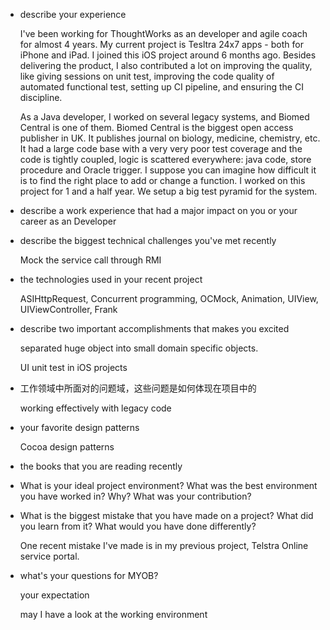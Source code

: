 * describe your experience

	I've been working for ThoughtWorks as an developer and agile coach for almost 4 years. My current project is Tesltra 24x7 apps - both for iPhone and iPad. I joined this iOS project around 6 months ago. Besides delivering the product, I also contributed a lot on improving the quality, like giving sessions on unit test, improving the code quality of automated functional test, setting up CI pipeline, and ensuring the CI discipline.

	As a Java developer, I worked on several legacy systems, and Biomed Central is one of them. Biomed Central is the biggest open access publisher in UK. It publishes journal on biology, medicine, chemistry, etc. It had a large code base with a very very poor test coverage and the code is tightly coupled, logic is scattered everywhere: java code, store procedure and Oracle trigger. I suppose you can imagine how difficult it is to find the right place to add or change a function. I worked on this project for 1 and a half year. We setup a big test pyramid for the system. 



* describe a work experience that had a major impact on you or your career as an Developer


* describe the biggest technical challenges you've met recently

	Mock the service call through RMI

* the technologies used in your recent project


	ASIHttpRequest, Concurrent programming, OCMock, Animation, UIView, UIViewController, Frank

* describe two important accomplishments that makes you excited 

	separated huge object into small domain specific objects.

	UI unit test in iOS projects

* 工作领域中所面对的问题域，这些问题是如何体现在项目中的

	working effectively with legacy code

* your favorite design patterns

	Cocoa design patterns

* the books that you are reading recently


* What is your ideal project environment? What was the best environment you have worked in? Why? What was your contribution?

* What is the biggest mistake that you have made on a project? What did you learn from it? What would you have done differently?

	One recent mistake I've made is in my previous project, Telstra Online service portal.


* what's your questions for MYOB?

	your expectation

	may I have a look at the working environment